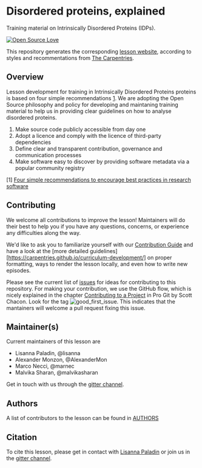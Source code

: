 # Disordered proteins, explained
Training material on Intrinsically Disordered Proteins (IDPs).

[![Open Source Love](https://badges.frapsoft.com/os/v2/open-source.png?v=103)](https://github.com/ellerbrock/open-source-badge/) 

This repository generates the corresponding [lesson website](https://idpfun.github.io/IDP_lesson_development/), 
according to styles and recommentations from 
[The Carpentries](https://carpentries.org/). 

## Overview

Lesson development for training in Intrinsically Disordered Proteins proteins is based on four simple recommendations 
[1](https://f1000research.com/articles/6-876/v1). We are adopting the Open Source philosophy and policy for developing 
and maintaning training material to help us in providing clear guidelines on how to analyse disordered proteins.
1. Make source code publicly accessible from day one
1. Adopt a licence and comply with the licence of third-party dependencies
1. Define clear and transparent contribution, governance and communication processes
1. Make software easy to discover by providing software metadata via a popular community registry

[1] [Four simple recommendations to encourage best practices in research software](https://f1000research.com/articles/6-876/v1)

## Contributing

We welcome all contributions to improve the lesson! Maintainers will do their best to help you if you have any
questions, concerns, or experience any difficulties along the way.

We'd like to ask you to familiarize yourself with our [Contribution Guide](CONTRIBUTING.md) and have a look at
the [more detailed guidelines][https://carpentries.github.io/curriculum-development/] on proper formatting, ways to 
render the lesson locally, and even how to write new episodes.

Please see the current list of [issues](https://github.com/IDPfun/IDP_lesson_development/issues) for ideas for 
contributing to this repository. For making your contribution, we use the GitHub flow, which is
nicely explained in the chapter [Contributing to a Project](http://git-scm.com/book/en/v2/GitHub-Contributing-to-a-Project) 
in Pro Git by Scott Chacon.
Look for the tag ![good_first_issue](https://img.shields.io/badge/-good%20first%20issue-gold.svg). This indicates that the mantainers will welcome a pull request fixing this issue.  


## Maintainer(s)

Current maintainers of this lesson are 

* Lisanna Paladin, @lisanna
* Alexander Monzon, @AlexanderMon
* Marco Necci, @marnec
* Malvika Sharan, @malvikasharan


Get in touch with us through the [gitter channel](https://gitter.im/IDPFUN/community).

## Authors

A list of contributors to the lesson can be found in [AUTHORS](AUTHORS)

## Citation

To cite this lesson, please get in contact with [Lisanna Paladin](https://github.com/Lisanna) or join us in the
[gitter channel](https://gitter.im/IDPFUN/community).


